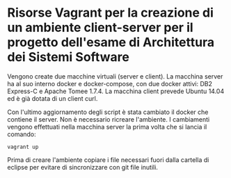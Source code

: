 # Risorse Vagrant per la creazione di un ambiente client-server per il progetto dell'esame di Architettura dei Sistemi Software 

Vengono create due macchine virtuali (server e client).
La macchina server ha al suo interno docker e docker-compose, con due docker attivi: DB2 Express-C e Apache Tomee 1.7.4.
La macchina client prevede Ubuntu 14.04 ed è già dotata di un client curl.

Con l'ultimo aggiornamento degli script è stata cambiato il docker che contiene il server.
Non è necessario ricreare l'ambiente. I cambiamenti vengono effettuati nella macchina server la prima volta che si lancia il comando:

    vagrant up


Prima di creare l'ambiente copiare i file necessari fuori dalla cartella di eclipse per evitare di sincronizzare con git file inutili.
